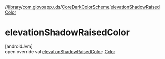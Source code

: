 //[library](../../../index.md)/[com.glovoapp.uds](../index.md)/[CoreDarkColorScheme](index.md)/[elevationShadowRaisedColor](elevation-shadow-raised-color.md)

# elevationShadowRaisedColor

[androidJvm]\
open override val [elevationShadowRaisedColor](elevation-shadow-raised-color.md): [Color](https://developer.android.com/reference/kotlin/androidx/compose/ui/graphics/Color.html)
